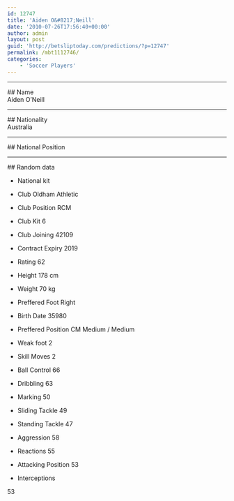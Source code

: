 ```yaml
---
id: 12747
title: 'Aiden O&#8217;Neill'
date: '2010-07-26T17:56:40+00:00'
author: admin
layout: post
guid: 'http://betsliptoday.com/predictions/?p=12747'
permalink: /mbt1112746/
categories:
    - 'Soccer Players'
---
```


- - - - - -

\## Name  
 Aiden O’Neill

- - - - - -

\## Nationality  
 Australia

- - - - - -

\## National Position

- - - - - -

\## Random data

- National kit
- Club
 Oldham Athletic

- Club Position
 RCM

- Club Kit
 6

- Club Joining
 42109

- Contract Expiry
 2019

- Rating
 62

- Height
 178 cm

- Weight
 70 kg

- Preffered Foot
 Right

- Birth Date
 35980

- Preffered Position
 CM Medium / Medium

- Weak foot
 2

- Skill Moves
 2

- Ball Control
 66

- Dribbling
 63

- Marking
 50

- Sliding Tackle
 49

- Standing Tackle
 47

- Aggression
 58

- Reactions
 55

- Attacking Position
 53

- Interceptions

 53